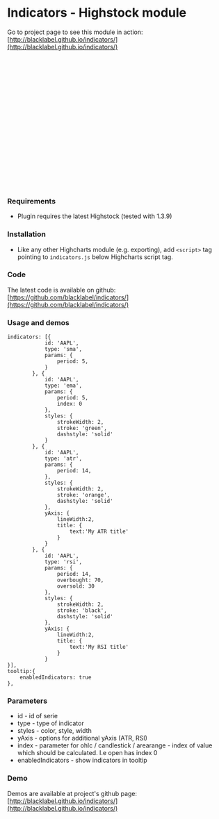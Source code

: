 <script src="http://code.jquery.com/jquery-1.9.1.min.js"></script>
<script src="http://code.highcharts.com/highcharts.js"></script>
<script src="./bubble-dragAdrop.js"></script>

# Indicators - Highstock module

Go to project page to see this module in action: [http://blacklabel.github.io/indicators/](http://blacklabel.github.io/indicators/)


<div id="chart" style="height: 300px"></div>
<script>
$.getJSON('http://www.highcharts.com/samples/data/jsonp.php?filename=aapl-ohlcv.json&callback=?', function(data) {
    window.chart = new Highcharts.Chart('StockChart',{
        chart:{
            type: 'candlestick'
        },
        indicators: [{
            id: 'AAPL',
            type: 'sma',
            params: {
                period: 5,
            }
        }, {
            id: 'AAPL',
            type: 'ema',
            params: {
                period: 5,
                index: 0 //optional parameter for ohlc / candlestick / arearange - index of value
            },
            styles: {
                strokeWidth: 2,
                stroke: 'green',
                dashstyle: 'solid'
            }
        }, {
            id: 'AAPL',
            type: 'atr',
            params: {
                period: 14,
            },
            styles: {
                strokeWidth: 2,
                stroke: 'orange',
                dashstyle: 'solid'
            },
            yAxis: {
                lineWidth:2,
                title: {
                    text:'My ATR title'
                }
            }   
        }, {
            id: 'AAPL',
            type: 'rsi',
            params: {
                period: 14,
                overbought: 70,
                oversold: 30
            },
            styles: {
                strokeWidth: 2,
                stroke: 'black',
                dashstyle: 'solid'
            },
            yAxis: {
                lineWidth:2,
                title: {
                    text:'My RSI title'
                }
            }   
        }],
        tooltip:{
            enabledIndicators: true
        },
        series: [{
            cropThreshold: 0,
            id: 'AAPL',
            name: 'AAPL',
            data: data,
            tooltip: {
                valueDecimals: 2
            }
        }]
});
</script>

### Requirements

* Plugin requires the latest Highstock (tested with 1.3.9)

### Installation

* Like any other Highcharts module (e.g. exporting), add `<script>` tag pointing to `indicators.js` below Highcharts script tag.

### Code

The latest code is available on github: [https://github.com/blacklabel/indicators/](https://github.com/blacklabel/indicators/)

### Usage and demos
```
indicators: [{
            id: 'AAPL',
            type: 'sma',
            params: {
                period: 5,
            }
        }, {
            id: 'AAPL',
            type: 'ema',
            params: {
                period: 5,
                index: 0
            },
            styles: {
                strokeWidth: 2,
                stroke: 'green',
                dashstyle: 'solid'
            }
        }, {
            id: 'AAPL',
            type: 'atr',
            params: {
                period: 14,
            },
            styles: {
                strokeWidth: 2,
                stroke: 'orange',
                dashstyle: 'solid'
            },
            yAxis: {
                lineWidth:2,
                title: {
                    text:'My ATR title'
                }
            }   
        }, {
            id: 'AAPL',
            type: 'rsi',
            params: {
                period: 14,
                overbought: 70,
                oversold: 30
            },
            styles: {
                strokeWidth: 2,
                stroke: 'black',
                dashstyle: 'solid'
            },
            yAxis: {
                lineWidth:2,
                title: {
                    text:'My RSI title'
                }
            }   
}],
tooltip:{
    enabledIndicators: true
},
```

### Parameters
* id - id of serie
* type - type of indicator
* styles - color, style, width
* yAxis - options for additional yAxis (ATR, RSI)
* index - parameter for ohlc / candlestick / arearange - index of value which should be calculated. I.e open has index 0
* enabledIndicators - show indicators in tooltip

### Demo

Demos are available at project's github page: [http://blacklabel.github.io/indicators/](http://blacklabel.github.io/indicators/)